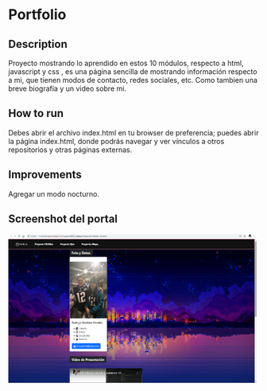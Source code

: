# Portfolio

## Description

Proyecto mostrando lo aprendido en estos 10 módulos, respecto a html, javascript y css , es una página sencilla de mostrando información respecto a mi, que tienen modos de contacto, redes sociales, etc. Como tambien una breve biografía y un video sobre mi.

## How to run

Debes abrir el archivo index.html en tu browser de preferencia; puedes abrir la página index.html, donde podrás navegar y ver vínculos a otros repositorios y otras páginas externas.

## Improvements

Agregar un modo nocturno.

## Screenshot del portal

<img src="./assets/img/portfolio.png" width='500' height='300'>
